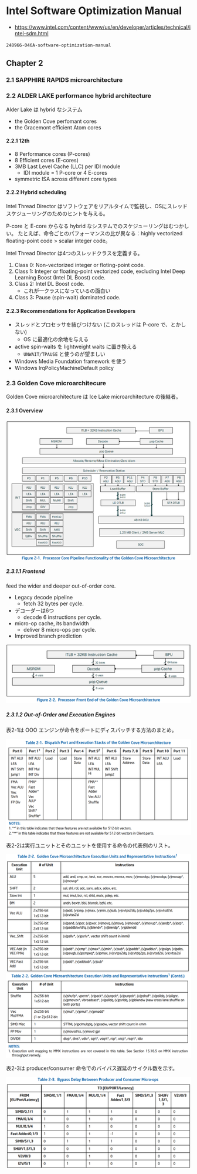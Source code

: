 # Intel Software Optimization Manual

* https://www.intel.com/content/www/us/en/developer/articles/technical/intel-sdm.html

`248966-046A-software-optimization-manual`

## Chapter 2

### 2.1 SAPPHIRE RAPIDS microarchitecture

### 2.2 ALDER LAKE performance hybrid architecture

Alder Lake は hybrid なシステム

* the Golden Cove perfomant cores
* the Gracemont efficient Atom cores

#### 2.2.1 12th

* 8 Performance cores (P-cores)
* 8 Efficient cores (E-cores)
* 3MB Last Level Cache (LLC) per IDI module
    * IDI module = 1 P-core or 4 E-cores
* symmetric ISA across different core types

#### 2.2.2 Hybrid scheduling

Intel Thread Director はソフトウェアをリアルタイムで監視し、OSにスレッドスケジューリングのためのヒントを与える。

P-core と E-core からなる hybrid なシステムでのスケジューリングはむつかしい。
たとえば、命令ごとのパフォーマンスの比が異なる：highly vectorized floating-point code > scalar integer code。

Intel Thread Director は4つのスレッドクラスを定義する。

1. Class 0: Non-vectorized integer or floting-point code.
2. Class 1: Integer or floating-point vectorized code, excluding Intel Deep Learning Boost (Intel DL Boost) code.
3. Class 2: Intel DL Boost code.
   * これが一クラスになっているの面白い
4. Class 3: Pause (spin-wait) dominated code.

#### 2.2.3 Recommendations for Application Developers

* スレッドとプロセッサを結びつけない (このスレッドは P-core で、とかしない)
    * OS に最適化の余地を与える
* active spin-waits を lightweight waits に置き換える
    * `UNWAIT/TPAUSE` と使うのが望ましい
* Windows Media Foundation framework を使う
* Windows IrqPolicyMachineDefault policy

### 2.3 Golden Cove microarchitecure

Golden Cove microarchitecture は Ice Lake microarchitecture の後継者。

#### 2.3.1 Overview

![](images/2023-02-04-062022.png)

##### 2.3.1.1 Frontend

feed the wider and deeper out-of-order core.

* Legacy decode pipeline
    * fetch 32 bytes per cycle.
* デコーダーは6つ
    * decode 6 instructions per cycle.
* micro-op cache, its bandwidth
    * deliver 8 micro-ops per cycle.
* Improved branch prediction

![](images/2023-02-04-062049.png)

##### 2.3.1.2 Out-of-Order and Execution Engines

表2-1は OOO エンジンが命令をポートにディスパッチする方法のまとめ。

![](images/2023-02-04-062827.png)

表2-2は実行ユニットとそのユニットを使用する命令の代表例のリスト。

![](images/2023-02-04-063216.png)
![](images/2023-02-04-063234.png)

表2-3は producer/consumer 命令でのバイパス遅延のサイクル数を示す。

![](images/2023-02-04-063414.png)
